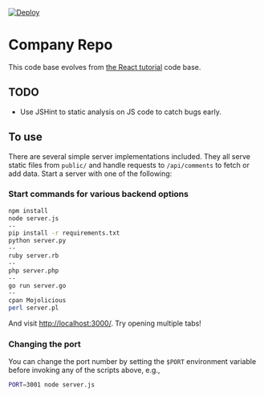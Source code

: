 [![Deploy](https://www.herokucdn.com/deploy/button.png)](https://heroku.com/deploy)

# Company Repo

This code base evolves from [the React tutorial](http://facebook.github.io/react/docs/tutorial.html) code base.

## TODO
- Use JSHint to static analysis on JS code to catch bugs early.

## To use

There are several simple server implementations included. They all serve static files from `public/` and handle requests to `/api/comments` to fetch or add data. Start a server with one of the following:

### Start commands for various backend options

```sh
npm install
node server.js
--
pip install -r requirements.txt
python server.py
--
ruby server.rb
--
php server.php
--
go run server.go
--
cpan Mojolicious
perl server.pl
```
And visit <http://localhost:3000/>. Try opening multiple tabs!

### Changing the port

You can change the port number by setting the `$PORT` environment variable before invoking any of the scripts above, e.g.,

```sh
PORT=3001 node server.js
```
